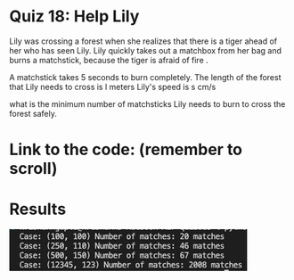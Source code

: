 # Quiz 18: Help Lily

Lily was crossing a forest when she realizes that there is a tiger ahead of her who has seen Lily. 
Lily quickly takes out a matchbox from her bag and burns a matchstick, because the tiger is afraid of fire . 

A matchstick takes 5 seconds to burn completely.
The length of the forest that Lily needs to cross is l meters
Lily's speed is s cm/s

what is the minimum number of matchsticks Lily needs to burn to cross the forest safely.

# Link to the code: (remember to scroll)


# Results

![quiz018-results](./quiz018-results.png)